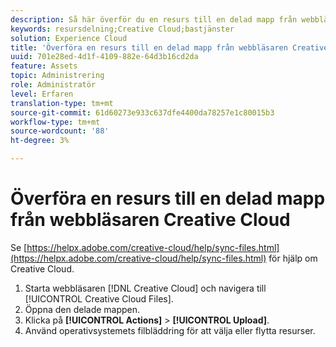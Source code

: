 ```yaml
---
description: Så här överför du en resurs till en delad mapp från webbläsaren Creative Cloud till Experience Cloud.
keywords: resursdelning;Creative Cloud;bastjänster
solution: Experience Cloud
title: 'Överföra en resurs till en delad mapp från webbläsaren Creative Cloud '
uuid: 701e28ed-4d1f-4109-882e-64d3b16cd2da
feature: Assets
topic: Administrering
role: Administratör
level: Erfaren
translation-type: tm+mt
source-git-commit: 61d60273e933c637dfe4400da78257e1c80015b3
workflow-type: tm+mt
source-wordcount: '88'
ht-degree: 3%

---
```



# Överföra en resurs till en delad mapp från webbläsaren Creative Cloud

Se [https://helpx.adobe.com/creative-cloud/help/sync-files.html](https://helpx.adobe.com/creative-cloud/help/sync-files.html) för hjälp om Creative Cloud.

1. Starta webbläsaren [!DNL Creative Cloud] och navigera till [!UICONTROL Creative Cloud Files].
1. Öppna den delade mappen.
1. Klicka på **[!UICONTROL Actions]** > **[!UICONTROL Upload]**.
1. Använd operativsystemets filbläddring för att välja eller flytta resurser.
